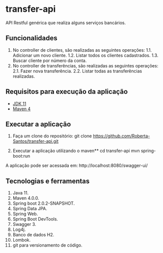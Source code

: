 # transfer-api

API Restful genérica que realiza alguns serviços bancários.

## Funcionalidades
1. No controller de clientes, são realizadas as seguintes operações:
1.1. Adicionar um novo cliente.
1.2. Listar todos os clientes cadastrados.
1.3. Buscar cliente por número da conta.
2. No controller de transferências, são realizadas as seguintes operações:
2.1. Fazer nova transferência.
2.2. Listar todas as transferências realizadas.

## Requisitos para execução da aplicação
- [JDK 11](https://www.oracle.com/technetwork/java/javase/downloads/jdk11-downloads-5066655.html)
- [Maven 4](https://maven.apache.org)

## Executar a aplicação
1. Faça um clone do repositório:
git clone https://github.com/Roberta-Santos/transfer-api.git

2. Executar a aplicação utilizando o maven**
cd transfer-api
mvn spring-boot:run

A aplicação pode ser acessada em: http://localhost:8080/swagger-ui/

## Tecnologias e ferramentas
1. Java 11.
2. Maven 4.0.0.
3. Spring boot 2.0.2-SNAPSHOT.
4. Spring Data JPA.
5. Spring Web.
6. Spring Boot DevTools.
7. Swagger 3.
8. Log4j.
9. Banco de dados H2.
10. Lombok.
11. git para versionamento de código.
